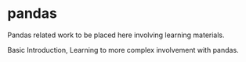 # pandas
Pandas related work to be placed here involving learning materials.

Basic Introduction, Learning to more complex involvement with pandas.
